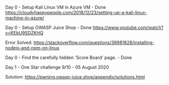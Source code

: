 Day 0 - Setup Kali Linux VM in Azure VM - Done
https://cloudyhappypeople.com/2018/12/23/setting-up-a-kali-linux-machine-in-azure/

Day 0 - Setup OWASP Juice Shop - Done
https://www.youtube.com/watch?v=KEbU9SDZKHQ

Error Solved: https://stackoverflow.com/questions/39981828/installing-nodejs-and-npm-on-linux

Day 0 - Find the carefully hidden 'Score Board' page. - Done

Day 1 - One Star challenge 9/10 - 05 August 2020

Solution: https://pwning.owasp-juice.shop/appendix/solutions.html
